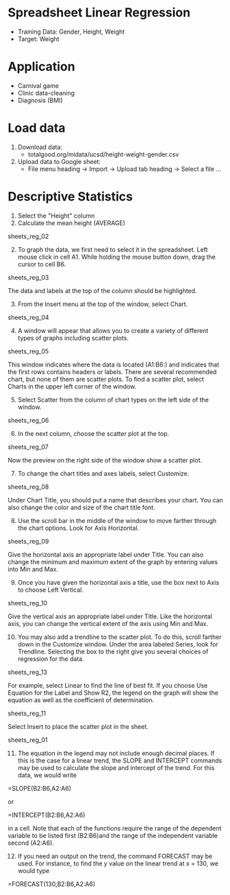 # Spreadsheet Linear Regression

- Training Data: Gender, Height, Weight
- Target: Weight

# Application

- Carnival game
- Clinic data-cleaning
- Diagnosis (BMI)

# Load data

1. Download data:
    - totalgood.org/midata/ucsd/height-weight-gender.csv
2. Upload data to Google sheet:
    - File menu heading -> Import -> Upload tab heading -> Select a file ...

# Descriptive Statistics

1. Select the "Height" column
2. Calculate the mean height (AVERAGE)

sheets_reg_02

2. To graph the data, we first need to select it in the spreadsheet. Left mouse click in cell A1. While holding the mouse button down, drag the cursor to cell B6.

sheets_reg_03

The data and labels at the top of the column should be highlighted.

3. From the Insert menu at the top of the window, select Chart.

sheets_reg_04

4. A window will appear that allows you to create a variety of different types of graphs including scatter plots.

sheets_reg_05

This window indicates where the data is located (A1:B6:) and indicates that the first rows contains headers or labels. There are several recommended chart, but none of them are scatter plots. To find a scatter plot, select Charts in the upper left corner of the window.

5. Select Scatter from the column of chart types on the left side of the window.

sheets_reg_06

6. In the next column, choose the scatter plot at the top.

sheets_reg_07

Now the preview on the right side of the window show a scatter plot.

7. To change the chart titles and axes labels, select Customize.

sheets_reg_08

Under Chart Title, you should put a name that describes your chart. You can also change the color and size of the chart title font.

8. Use the scroll bar in the middle of the window to move farther through the chart options. Look for Axis Horizontal.

sheets_reg_09

Give the horizontal axis an appropriate label under Title. You can also change the minimum and maximum extent of the graph by entering values into Min and Max.

9. Once you have given the horizontal axis a title, use the box next to Axis to choose Left Vertical.

sheets_reg_10

Give the vertical axis an appropriate label under Title. Like the horizontal axis, you can change the vertical extent of the axis using Min and Max.

10. You may also add a trendline to the scatter plot. To do this, scroll farther down in the Customize window. Under the area labeled Series, look for Trendline. Selecting the box to the right give you several choices of regression for the data.

sheets_reg_13

For example, select Linear to find the line of best fit. If you choose Use Equation for the Label and Show R2, the legend on the graph will show the equation as well as the coefficient of determination.

sheets_reg_11

Select Insert to place the scatter plot in the sheet.

sheets_reg_01

11. The equation in the legend may not include enough decimal places. If this is the case for a linear trend, the SLOPE and INTERCEPT commands may be used to calculate the slope and intercept of the trend. For this data, we would write

=SLOPE(B2:B6,A2:A6)

or

=INTERCEPT(B2:B6,A2:A6)

in a cell. Note that each of the functions require the range of the dependent variable to be listed first (B2:B6)and the range of the independent variable second (A2:A6).

12. If you need an output on the trend, the command FORECAST may be used. For instance, to find the y value on the linear trend at x = 130, we would type

=FORECAST(130,B2:B6,A2:A6)

